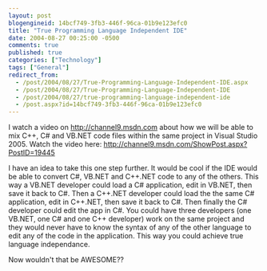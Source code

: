 ```yaml
---
layout: post
blogengineid: 14bcf749-3fb3-446f-96ca-01b9e123efc0
title: "True Programming Language Independent IDE"
date: 2004-08-27 00:25:00 -0500
comments: true
published: true
categories: ["Technology"]
tags: ["General"]
redirect_from: 
  - /post/2004/08/27/True-Programming-Language-Independent-IDE.aspx
  - /post/2004/08/27/True-Programming-Language-Independent-IDE
  - /post/2004/08/27/true-programming-language-independent-ide
  - /post.aspx?id=14bcf749-3fb3-446f-96ca-01b9e123efc0
---
```


I watch a video on <A href="http://channel9.msdn.com">http://channel9.msdn.com</A> about how we will be able to mix C++, C# and VB.NET code files within the same project in Visual Studio 2005. Watch the video here: <A href="http://channel9.msdn.com/ShowPost.aspx?PostID=19445">http://channel9.msdn.com/ShowPost.aspx?PostID=19445</A>

I have an idea to take this one step further. It would be cool if the IDE would be able to convert C#, VB.NET and C++.NET code to any of the others. This way a VB.NET developer could load a C# application, edit in VB.NET, then save it back to C#. Then a C++.NET developer could load the the same C# application, edit in C++.NET, then save it back to C#. Then finally the C# developer could edit the app in C#. You could have three developers (one VB.NET, one C# and one C++ developer) work on the same project and they would never have to know the syntax of any of the other language to edit any of the code in the application. This way you could achieve true language independance.

Now wouldn't that be AWESOME??
